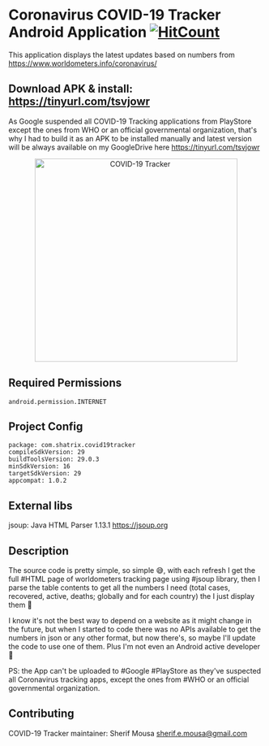 # Coronavirus COVID-19 Tracker Android Application [![HitCount](http://hits.dwyl.com/shatrix/COVID19_Tracker_Android.svg)](http://hits.dwyl.com/shatrix/COVID19_Tracker_Android)
This application displays the latest updates based on numbers from https://www.worldometers.info/coronavirus/

## Download APK & install: https://tinyurl.com/tsvjowr
As Google suspended all COVID-19 Tracking applications from PlayStore except the ones from WHO or an official governmental organization, that's why I had to build it as an APK to be installed manually and latest version will be always available on my GoogleDrive here https://tinyurl.com/tsvjowr

<p align="center">
  <img src="screenshots/covid-19_tracker_screen_001.png" width="400" title="COVID-19 Tracker">
</p>

## Required Permissions
    android.permission.INTERNET

## Project Config
    package: com.shatrix.covid19tracker
    compileSdkVersion: 29
    buildToolsVersion: 29.0.3
    minSdkVersion: 16
    targetSdkVersion: 29
    appcompat: 1.0.2

## External libs
jsoup: Java HTML Parser 1.13.1 https://jsoup.org

## Description
The source code is pretty simple, so simple 😅, with each refresh I get the full #HTML page of worldometers tracking page using #jsoup library, then I parse the table contents to get all the numbers I need (total cases, recovered, active, deaths; globally and for each country) the I just display them 📲

I know it's not the best way to depend on a website as it might change in the future, but when I started to code there was no APIs available to get the numbers in json or any other format, but now there's, so maybe I'll update the code to use one of them. Plus I'm not even an Android active developer 🤷

PS: the App can't be uploaded to #Google #PlayStore as they've suspected all Coronavirus tracking apps, except the ones from #WHO or an official governmental organization.

## Contributing
COVID-19 Tracker maintainer: Sherif Mousa <sherif.e.mousa@gmail.com>
